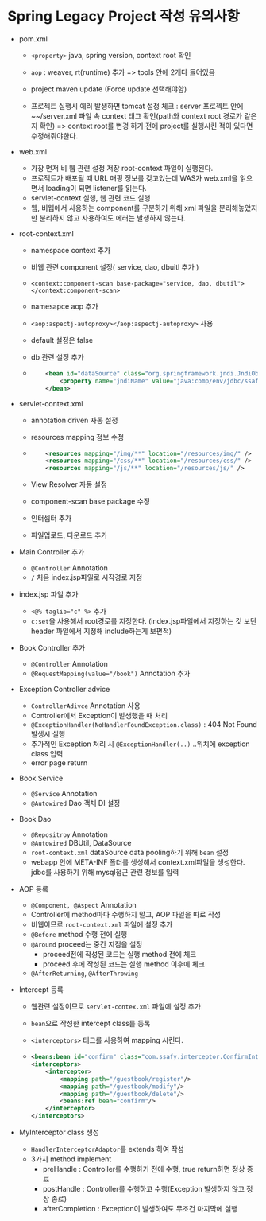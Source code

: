 # Spring Legacy Project 작성 유의사항 

* pom.xml

  * `<property>` java, spring version, context root 확인
  * `aop` :  weaver, rt(runtime) 추가 => tools 안에 2개다 들어있음

  * project maven update (Force update 선택해야함)
  * 프로젝트 실행시 에러 발생하면 tomcat 설정 체크 : server 프로젝트 안에 ~~/server.xml 파일 속 context 태그 확인(path와 context root 경로가 같은지 확인) => context root를 변경 하기 전에 project를 실행시킨 적이 있다면 수정해줘야한다.

- web.xml

  - 가장 먼저 비 웹 관련 설정 저장 root-context 파일이 실행된다. 
  - 프로젝트가 배포될 때 URL 매핑 정보를 갖고있는데 WAS가 web.xml을 읽으면서 loading이 되면 listener를 읽는다.
  - servlet-context 실행,  웹 관련 코드 실행
  - 웹, 비웹에서 사용하는 component를 구분하기 위해 xml 파일을 분리해놓았지만 분리하지 않고 사용하여도 에러는 발생하지 않는다.

  

- root-context.xml

  - namespace context 추가

  - 비웹 관련 component 설정( service, dao, dbuitl 추가 )

  - `<context:component-scan base-package="service, dao, dbutil"></context:component-scan>`

  - namesapce aop 추가

  - `<aop:aspectj-autoproxy></aop:aspectj-autoproxy>` 사용

  - default 설정은 false

  - db 관련 설정 추가

  - ```xml
    	<bean id="dataSource" class="org.springframework.jndi.JndiObjectFactoryBean">
    		<property name="jndiName" value="java:comp/env/jdbc/ssafy"></property>
    	</bean>
    ```

  

- servlet-context.xml

  - annotation driven 자동 설정

  - resources mapping 정보 수정

  - ``` xml
    	<resources mapping="/img/**" location="/resources/img/" />
    	<resources mapping="/css/**" location="/resources/css/" />
    	<resources mapping="/js/**" location="/resources/js/" />
    ```

  - View Resolver 자동 설정

  - component-scan base package 수정

  - 인터셉터 추가

  - 파일업로드, 다운로드 추가



- Main Controller 추가

  - `@Controller` Annotation
  - `/` 처음 index.jsp파일로 시작경로 지정

  

- index.jsp 파일 추가

  -  `<@% taglib="c" %>` 추가
  -  `c:set`을 사용해서 root경로를 지정한다. (index.jsp파일에서 지정하는 것 보단 header 파일에서 지정해 include하는게 보편적)

  

- Book Controller 추가

  - `@Controller` Annotation
  - `@RequestMapping(value="/book")` Annotation 추가

  

- Exception Controller advice

  - `ControllerAdivce` Annotation 사용
  - Controller에서 Exception이 발생했을 때 처리
  - `@ExceptionHandler(NoHandlerFoundException.class)` : 404 Not Found 발생시 실행
  - 추가적인 Exception 처리 시 `@ExceptionHandler(..)` ..위치에 exception class 입력
  - error page return

  

- Book Service
  - `@Service` Annotation 
  - `@Autowired` Dao 객체 DI 설정



- Book Dao

  - `@Repositroy` Annotation
  - `@Autowired` DBUtil, DataSource 
  - `root-context.xml` dataSource data pooling하기 위해 `bean` 설정
  - webapp 안에 META-INF 폴더를 생성해서  context.xml파일을 생성한다. jdbc를 사용하기 위해 mysql접근 관련 정보를 입력

  

- AOP 등록
  - `@Component, @Aspect` Annotation
  - Controller에 method마다 수행하지 말고, AOP 파일을 따로 작성
  -  비웹이므로 `root-context.xml` 파일에 설정 추가
  - `@Before` method 수행 전에 실행
  - `@Around` proceed는 중간 지점을 설정
    - proceed전에 작성된 코드는 실행 method 전에 체크
    - proceed 후에 작성된 코드는 실행 method 이후에 체크
  - `@AfterReturning`, `@AfterThrowing`

- Intercept 등록

  - 웹관련 설정이므로 `servlet-contex.xml` 파일에 설정 추가

  - `bean`으로 작성한 intercept class를 등록

  - `<interceptors>` 태그를 사용하여 mapping 시킨다.

  - ```xml
    <beans:bean id="confirm" class="com.ssafy.interceptor.ConfirmInterceptor"/>
    <interceptors>
    	<interceptor>
    		<mapping path="/guestbook/register"/>
    		<mapping path="/guestbook/modify"/>
    		<mapping path="/guestbook/delete"/>
    		<beans:ref bean="confirm"/>
    	</interceptor>
    </interceptors>
    ```

- MyInterceptor class 생성
  - `HandlerInterceptorAdaptor`를 extends 하여 작성
  - 3가지 method implement
    - preHandle : Controller를 수행하기 전에 수행, true return하면 정상 종료
    - postHandle :  Controller를 수행하고 수행(Exception 발생하지 않고 정상 종료)
    - afterCompletion : Exception이 발생하여도 무조건 마지막에 실행

